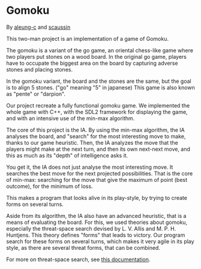 # Gomoku
By [aleung-c](https://github.com/aleung-c) and [scaussin](https://github.com/scaussin)

This two-man project is an implementation of a game of Gomoku.

The gomoku is a variant of the go game, an oriental chess-like game where two players put stones on a wood board.
In the original go game, players have to occupate the biggest area on the board by capturing adverse stones and placing stones.

In the gomoku variant, the board and the stones are the same, but the goal is to align 5 stones. ("go" meaning "5" in japanese)
This game is also known as "pente" or "darpion".

Our project recreate a fully functional gomoku game. We implemented the whole game with C++, with the SDL2 framework for
displaying the game, and with an intensive use of the min-max algorithm.

The core of this project is the IA. By using the min-max algorithm, the IA analyses the board, and "search" for the most interesting
move to make, thanks to our game heuristic. Then, the IA analyzes the move that the players might make at the next turn, and then
its own next-next move, and this as much as its "depth" of intelligence asks it.

You get it, the IA does not just analyse the most interesting move. It searches the best move for the next projected possibilities.
That is the core of min-max: searching for the move that give the maximum of point (best outcome), for the minimum of loss.

This makes a program that looks alive in its play-style, by trying to create forms on several turns.

Aside from its algorithm, the IA also have an advanced heuristic, that is a means of evaluating the board. For this, we used theories
about gomoku, especially the threat-space search devised by L. V. Allis and M. P. H. Huntjens. This theory defines "forms" that leads
to victory. Our program search for these forms on several turns, which makes it very agile in its play style, as there are several
threat forms, that can be combined.

For more on threat-space search, see [this documentation](http://www.renju.nu/wp-content/uploads/sites/46/2016/09/Go-Moku.pdf).
